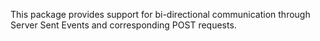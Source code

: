 This package provides support for bi-directional communication through
Server Sent Events and corresponding POST requests.
